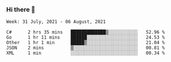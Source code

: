 ### Hi there 👋

<!--START_SECTION:waka-->
```text
Week: 31 July, 2021 - 06 August, 2021

C#      2 hrs 35 mins   █████████████▒░░░░░░░░░░░   52.96 % 
Go      1 hr 11 mins    ██████░░░░░░░░░░░░░░░░░░░   24.53 % 
Other   1 hr 1 min      █████▒░░░░░░░░░░░░░░░░░░░   21.04 % 
JSON    2 mins          ▒░░░░░░░░░░░░░░░░░░░░░░░░   00.81 % 
XML     1 min           ░░░░░░░░░░░░░░░░░░░░░░░░░   00.34 % 
```
<!--END_SECTION:waka-->
